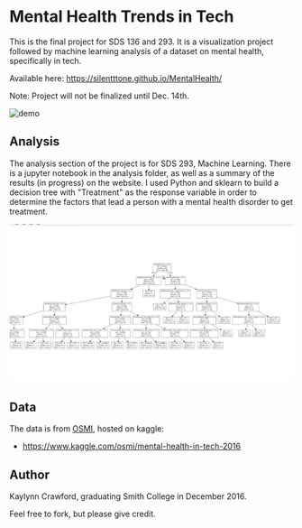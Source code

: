 # Mental Health Trends in Tech

This is the final project for SDS 136 and 293. It is a visualization project followed by machine learning analysis of a dataset on mental health, specifically in tech.

Available here: https://silentttone.github.io/MentalHealth/

Note: Project will not be finalized until Dec. 14th.

![demo](/images/demo.gif)

## Analysis

The analysis section of the project is for SDS 293, Machine Learning. There is a
jupyter notebook in the analysis folder, as well as a summary of the results (in
progress) on the website.
I used Python and sklearn to build a decision tree with "Treatment" as the response
variable in order to determine the factors that lead a person with a mental health
disorder to get treatment.

![chart](/images/chart.gif)

## Data

The data is from [OSMI](https://osmihelp.org/research/), hosted on kaggle:

* https://www.kaggle.com/osmi/mental-health-in-tech-2016


## Author

Kaylynn Crawford, graduating Smith College in December 2016.

Feel free to fork, but please give credit.
